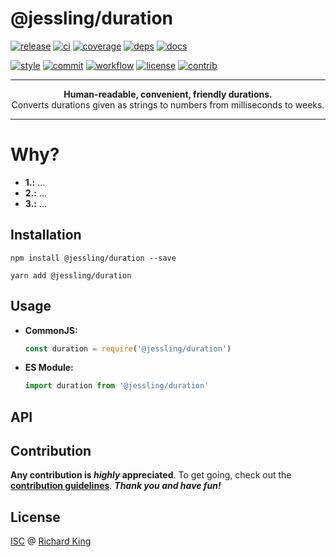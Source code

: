 # @jessling/duration

[![release][badge-npm]][url-npm]
[![ci][badge-ci]][url-ci]
[![coverage][badge-coverage]][url-coverage]
[![deps][badge-greenkeeper]][url-greenkeeper]
[![docs][badge-docs-check]][url-docs-check]

[![style][badge-style]][url-style]
[![commit][badge-commit]][url-commit]
[![workflow][badge-release]][url-release]
[![license][badge-license-isc]][url-license-doc]
[![contrib][badge-contrib]][url-contrib-doc]

---

<p align="center">
<b>Human-readable, convenient, friendly durations.</b>
<br>
Converts durations given as strings to numbers from milliseconds to weeks.
</p>

---

# Why?

- **1.:** ...
- **2.:** ...
- **3.:** ...

## Installation

```
npm install @jessling/duration --save
```

```
yarn add @jessling/duration
```

## Usage

  - **CommonJS:**
  
    ```javascript
    const duration = require('@jessling/duration')
    ```

 - **ES Module:**

    ```javascript
    import duration from '@jessling/duration'
    ```

## API

<!--- <% api --->
<!--- api %> --->

## Contribution

**Any contribution is ***highly*** appreciated**. To get going, check out the
[**contribution guidelines**][url-contrib-doc]. ***Thank you and have fun!***

## License

[ISC][url-license-doc] @ [Richard King](https://www.richrdkng.com)

  <!--- References ======================================================== --->

  <!--- Badges -->
  [badge-npm]:         https://img.shields.io/npm/v/@jessling/duration?color=brightgreen&style=flat-square
  [badge-ci]:          https://img.shields.io/travis/jessling/duration.svg?style=flat-square
  [badge-coverage]:    https://img.shields.io/codecov/c/github/jessling/duration?style=flat-square
  [badge-greenkeeper]: https://badges.greenkeeper.io/jessling/duration.svg?style=flat-square
  [badge-docs-check]:  https://inch-ci.org/github/jessling/duration.svg?branch=master&style=flat-square
  [badge-license-isc]: https://img.shields.io/badge/license-ISC-blue.svg?style=flat-square
  [badge-contrib]:     https://img.shields.io/badge/PRs-welcome-brightgreen.svg?style=flat-square
  [badge-style]:       https://img.shields.io/badge/style-standardjs-f1d300.svg?style=flat-square
  [badge-commit]:      https://img.shields.io/badge/commit-commitizen-fe7d37.svg?style=flat-square
  [badge-release]:     https://img.shields.io/badge/release-semantic--release-e10079.svg?style=flat-square
  
  <!--- URLs --->
  [url-npm]:         https://www.npmjs.com/package/@jessling/duration
  [url-ci]:          https://travis-ci.org/jessling/duration
  [url-coverage]:    https://codecov.io/gh/jessling/duration
  [url-greenkeeper]: https://greenkeeper.io
  [url-docs-check]:  https://inch-ci.org/github/jessling/duration
  [url-style]:       https://standardjs.com
  [url-commit]:      https://commitizen.github.io/cz-cli
  [url-release]:     https://semantic-release.gitbook.io/semantic-release
  [url-license-doc]: https://github.com/jessling/duration/blob/master/LICENSE.md
  [url-contrib-doc]: https://github.com/jessling/duration/blob/master/.github/CONTRIBUTING.md
